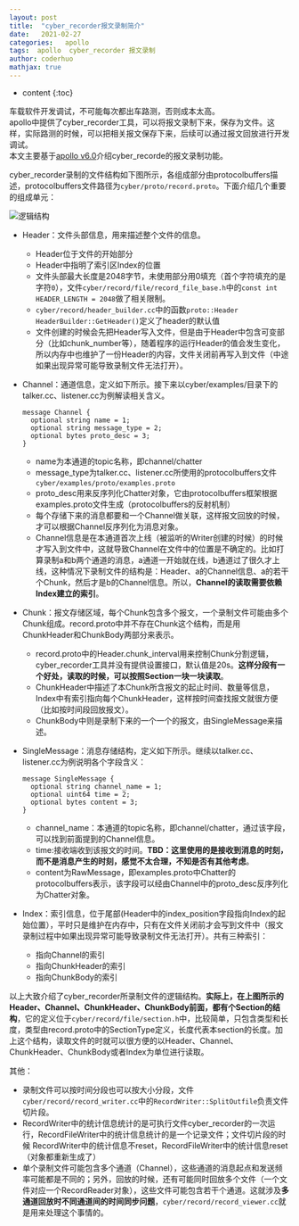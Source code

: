 ```yaml
---
layout: post
title:  "cyber_recorder报文录制简介"
date:   2021-02-27
categories:   apollo
tags:  apollo  cyber_recorder 报文录制
author: coderhuo
mathjax: true
---
```


* content
{:toc}

车载软件开发调试，不可能每次都出车路测，否则成本太高。  
apollo中提供了cyber_recorder工具，可以将报文录制下来，保存为文件。这样，实际路测的时候，可以把相关报文保存下来，后续可以通过报文回放进行开发调试。  
本文主要基于[apollo v6.0](https://github.com/ApolloAuto/apollo/tree/v6.0.0)介绍cyber_recorde的报文录制功能。












cyber_recorder录制的文件结构如下图所示，各组成部分由protocolbuffers描述，protocolbuffers文件路径为`cyber/proto/record.proto`。下面介绍几个重要的组成单元：

![逻辑结构](http://data.coderhuo.tech/blog/apollo/cyber_recorder/logic_format.png)

- Header：文件头部信息，用来描述整个文件的信息。
  - Header位于文件的开始部分
  - Header中指明了索引区Index的位置
  - 文件头部最大长度是2048字节，未使用部分用0填充（首个字符填充的是字符`0`），文件`cyber/record/file/record_file_base.h`中的`const int HEADER_LENGTH = 2048`做了相关限制。
  - `cyber/record/header_builder.cc`中的函数`proto::Header HeaderBuilder::GetHeader()`定义了header的默认值
  - 文件创建的时候会先把Header写入文件，但是由于Header中包含可变部分（比如chunk_number等），随着程序的运行Header的值会发生变化，所以内存中也维护了一份Header的内容，文件关闭前再写入到文件（中途如果出现异常可能导致录制文件无法打开）。

- Channel：通道信息，定义如下所示。接下来以cyber/examples/目录下的talker.cc、listener.cc为例解读相关含义。

  ```
  message Channel {
    optional string name = 1;
    optional string message_type = 2;
    optional bytes proto_desc = 3;
  }
  ```
  - name为本通道的topic名称，即channel/chatter
  - message_type为talker.cc、listener.cc所使用的protocolbuffers文件`cyber/examples/proto/examples.proto`
  - proto_desc用来反序列化Chatter对象，它由protocolbuffers框架根据examples.proto文件生成（protocolbuffers的反射机制）
  - 每个存储下来的消息都要和一个Channel做关联，这样报文回放的时候，才可以根据Channel反序列化为消息对象。
  - Channel信息是在本通道首次上线（被监听的Writer创建的时候）的时候才写入到文件中，这就导致Channel在文件中的位置是不确定的。比如打算录制a和b两个通道的消息，a通道一开始就在线，b通道过了很久才上线，这种情况下录制文件的结构是：Header、a的Channel信息、a的若干个Chunk，然后才是b的Channel信息。所以，**Channel的读取需要依赖Index建立的索引**。

- Chunk：报文存储区域，每个Chunk包含多个报文，一个录制文件可能由多个Chunk组成。record.proto中并不存在Chunk这个结构，而是用ChunkHeader和ChunkBody两部分来表示。
  - record.proto中的Header.chunk_interval用来控制Chunk分割逻辑，cyber_recorder工具并没有提供设置接口，默认值是20s。**这样分段有一个好处，读取的时候，可以按照Section一块一块读取**。
  - ChunkHeader中描述了本Chunk所含报文的起止时间、数量等信息，Index中有索引指向每个ChunkHeader，这样按时间查找报文就很方便（比如按时间段回放报文）。
  - ChunkBody中则是录制下来的一个一个的报文，由SingleMessage来描述。

- SingleMessage：消息存储结构，定义如下所示。继续以talker.cc、listener.cc为例说明各个字段含义：

  ```
  message SingleMessage {
    optional string channel_name = 1;
    optional uint64 time = 2;
    optional bytes content = 3;
  }
  ```

  - channel_name：本通道的topic名称，即channel/chatter，通过该字段，可以找到前面提到的Channel信息。
  - time:接收端收到该报文的时间。**TBD：这里使用的是接收到消息的时刻，而不是消息产生的时刻，感觉不太合理，不知是否有其他考虑**。
  - content为RawMessage，即examples.proto中Chatter的protocolbuffers表示，该字段可以经由Channel中的proto_desc反序列化为Chatter对象。

- Index：索引信息，位于尾部(Header中的index_position字段指向Index的起始位置），平时只是维护在内存中，只有在文件关闭前才会写到文件中（报文录制过程中如果出现异常可能导致录制文件无法打开）。共有三种索引：
  - 指向Channel的索引
  - 指向ChunkHeader的索引
  - 指向ChunkBody的索引


以上大致介绍了cyber_recorder所录制文件的逻辑结构。**实际上，在上图所示的Header、Channel、ChunkHeader、ChunkBody前面，都有个Section的结构**，它的定义位于`cyber/record/file/section.h`中，比较简单，只包含类型和长度，类型由record.proto中的SectionType定义，长度代表本section的长度。加上这个结构，读取文件的时就可以很方便的以Header、Channel、ChunkHeader、ChunkBody或者Index为单位进行读取。

其他：
  - 录制文件可以按时间分段也可以按大小分段，文件`cyber/record/record_writer.cc`中的`RecordWriter::SplitOutfile`负责文件切片段。
  - RecordWriter中的统计信息统计的是可执行文件cyber_recorder的一次运行，RecordFileWriter中的统计信息统计的是一个记录文件；文件切片段的时候 RecordWriter中的统计信息不reset，RecordFileWriter中的统计信息reset（对象都重新生成了）
  - 单个录制文件可能包含多个通道（Channel），这些通道的消息起点和发送频率可能都是不同的；另外，回放的时候，还有可能同时回放多个文件（一个文件对应一个RecordReader对象），这些文件可能包含若干个通道。这就涉及**多通道回放时不同通道间的时间同步问题**，`cyber/record/record_viewer.cc`就是用来处理这个事情的。

